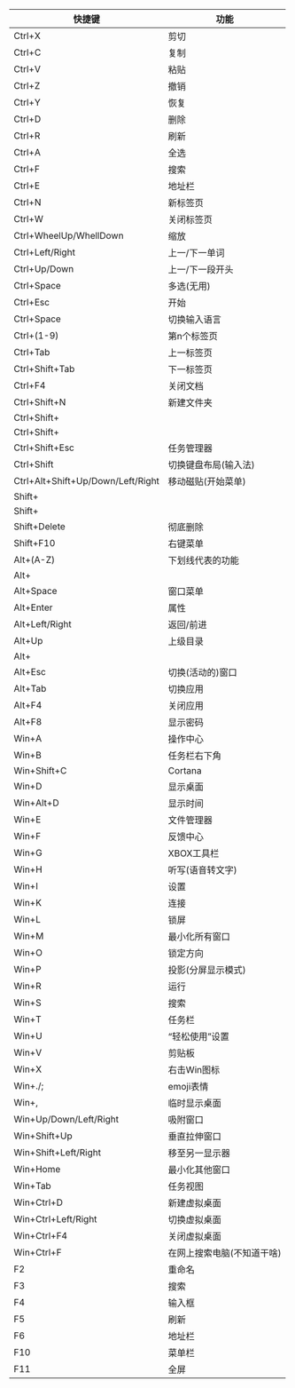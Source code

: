 |快捷键|功能|
|-|-|
|Ctrl+X|剪切|
|Ctrl+C|复制|
|Ctrl+V|粘贴|
|Ctrl+Z|撤销|
|Ctrl+Y|恢复|
|Ctrl+D|删除|
|Ctrl+R|刷新|
|Ctrl+A|全选|
|Ctrl+F|搜索|
|Ctrl+E|地址栏|
|Ctrl+N|新标签页|
|Ctrl+W|关闭标签页|
|Ctrl+WheelUp/WhellDown|缩放|
|Ctrl+Left/Right|上一/下一单词|
|Ctrl+Up/Down|上一/下一段开头|
|Ctrl+Space|多选(无用)|
|Ctrl+Esc|开始|
|Ctrl+Space|切换输入语言|
|Ctrl+(1-9)|第n个标签页|
|Ctrl+Tab|上一标签页|
|Ctrl+Shift+Tab|下一标签页|
|Ctrl+F4|关闭文档|
|Ctrl+Shift+N|新建文件夹|
|Ctrl+Shift+||
|Ctrl+Shift+||
|Ctrl+Shift+Esc|任务管理器|
|Ctrl+Shift|切换键盘布局(输入法)|
|Ctrl+Alt+Shift+Up/Down/Left/Right|移动磁贴(开始菜单)|
|Shift+||
|Shift+||
|Shift+Delete|彻底删除|
|Shift+F10|右键菜单|
|Alt+(A-Z)|下划线代表的功能|
|Alt+||
|Alt+Space|窗口菜单|
|Alt+Enter|属性|
|Alt+Left/Right|返回/前进|
|Alt+Up|上级目录|
|Alt+||
|Alt+Esc|切换(活动的)窗口|
|Alt+Tab|切换应用|
|Alt+F4|关闭应用|
|Alt+F8|显示密码|
|Win+A|操作中心|
|Win+B|任务栏右下角|
|Win+Shift+C|Cortana|
|Win+D|显示桌面|
|Win+Alt+D|显示时间|
|Win+E|文件管理器|
|Win+F|反馈中心|
|Win+G|XBOX工具栏|
|Win+H|听写(语音转文字)|
|Win+I|设置|
|Win+K|连接|
|Win+L|锁屏|
|Win+M|最小化所有窗口|
|Win+O|锁定方向|
|Win+P|投影(分屏显示模式)|
|Win+R|运行|
|Win+S|搜索|
|Win+T|任务栏|
|Win+U|“轻松使用”设置|
|Win+V|剪贴板|
|Win+X|右击Win图标|
|Win+./;|emoji表情|
|Win+,|临时显示桌面|
|Win+Up/Down/Left/Right|吸附窗口|
|Win+Shift+Up|垂直拉伸窗口|
|Win+Shift+Left/Right|移至另一显示器|
|Win+Home|最小化其他窗口|
|Win+Tab|任务视图|
|Win+Ctrl+D|新建虚拟桌面|
|Win+Ctrl+Left/Right|切换虚拟桌面|
|Win+Ctrl+F4|关闭虚拟桌面|
|Win+Ctrl+F|在网上搜索电脑(不知道干啥)|
|F2|重命名|
|F3|搜索|
|F4|输入框|
|F5|刷新|
|F6|地址栏|
|F10|菜单栏|
|F11|全屏|